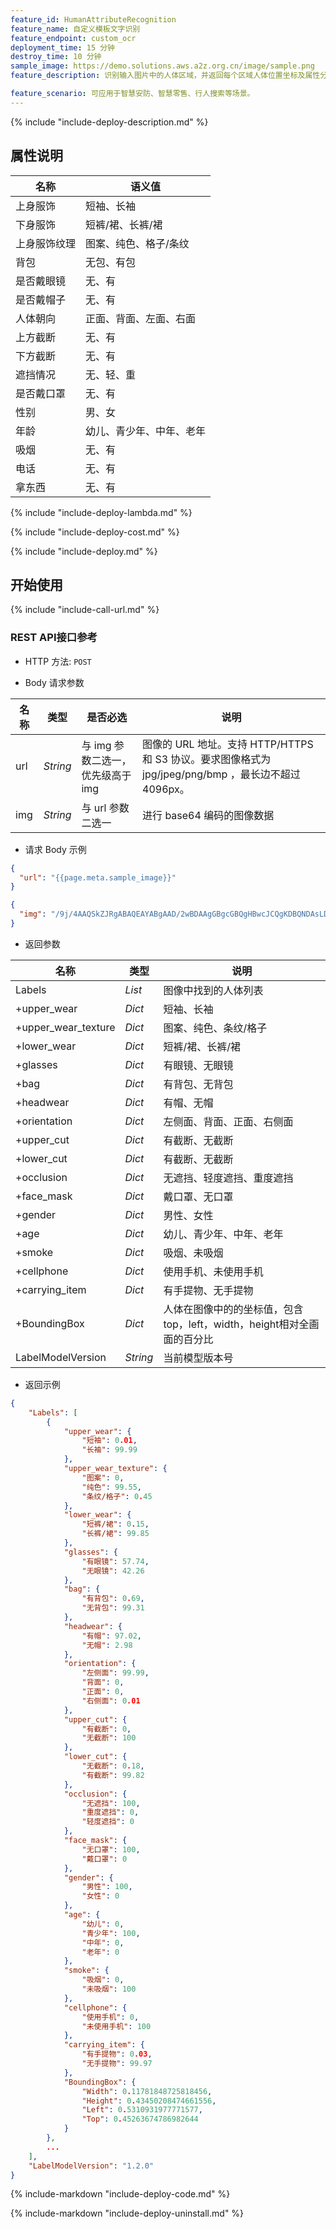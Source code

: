 ```yaml
---
feature_id: HumanAttributeRecognition
feature_name: 自定义模板文字识别
feature_endpoint: custom_ocr
deployment_time: 15 分钟
destroy_time: 10 分钟
sample_image: https://demo.solutions.aws.a2z.org.cn/image/sample.png
feature_description: 识别输入图片中的人体区域，并返回每个区域人体位置坐标及属性分析，如性别、年龄、服饰等16种属性的语义信息。

feature_scenario: 可应用于智慧安防、智慧零售、行人搜索等场景。
---
```


{%
  include "include-deploy-description.md"
%}

## 属性说明

| 名称     | 语义值          |
| ------ | ------------ |
| 上身服饰   | 短袖、长袖        |
| 下身服饰   | 短裤/裙、长裤/裙    |
| 上身服饰纹理 | 图案、纯色、格子/条纹  |
| 背包     | 无包、有包        |
| 是否戴眼镜  | 无、有          |
| 是否戴帽子  | 无、有          |
| 人体朝向   | 正面、背面、左面、右面  |
| 上方截断   | 无、有          |
| 下方截断   | 无、有          |
| 遮挡情况   | 无、轻、重        |
| 是否戴口罩  | 无、有          |
| 性别     | 男、女          |
| 年龄     | 幼儿、青少年、中年、老年 |
| 吸烟     | 无、有          |
| 电话     | 无、有          |
| 拿东西    | 无、有          |

{%
  include "include-deploy-lambda.md"
%}

{%
  include "include-deploy-cost.md"
%}

{%
  include "include-deploy.md"
%}

## 开始使用

{%
  include "include-call-url.md"
%}

### REST API接口参考

- HTTP 方法: `POST`

- Body 请求参数

| **名称**  | **类型**  | **是否必选** |  **说明**  |
|----------|-----------|------------|------------|
| url | *String* |与 img 参数二选一，优先级高于 img|图像的 URL 地址。支持 HTTP/HTTPS 和 S3 协议。要求图像格式为 jpg/jpeg/png/bmp ，最长边不超过 4096px。|
| img | *String* |与 url 参数二选一|进行 base64 编码的图像数据|

- 请求 Body 示例

``` json
{
  "url": "{{page.meta.sample_image}}"
}
```

``` json
{
  "img": "/9j/4AAQSkZJRgABAQEAYABgAAD/2wBDAAgGBgcGBQgHBwcJCQgKDBQNDAsLDBkSEw8UHRofHh0aHBwgJC4nICIsIxwcKDcpLDAxNDQ0Hyc5PTgyPC4zNDL/……"
}
```

- 返回参数

| **名称**  | **类型**  |  **说明**  |
|----------|-----------|------------|
|Labels    |*List*   |图像中找到的人体列表|
|+upper_wear    |*Dict*   |短袖、长袖|
|+upper_wear_texture    |*Dict*   |图案、纯色、条纹/格子|
|+lower_wear    |*Dict*   |短裤/裙、长裤/裙|
|+glasses    |*Dict*   |有眼镜、无眼镜|
|+bag    |*Dict*   |有背包、无背包|
|+headwear    |*Dict*   |有帽、无帽|
|+orientation    |*Dict*   |左侧面、背面、正面、右侧面|
|+upper_cut    |*Dict*   |有截断、无截断|
|+lower_cut    |*Dict*   |有截断、无截断|
|+occlusion    |*Dict*   |无遮挡、轻度遮挡、重度遮挡|
|+face_mask    |*Dict*   |戴口罩、无口罩|
|+gender    |*Dict*   |男性、女性|
|+age    |*Dict*   |幼儿、青少年、中年、老年|
|+smoke    |*Dict*   |吸烟、未吸烟|
|+cellphone    |*Dict*   |使用手机、未使用手机|
|+carrying_item    |*Dict*   |有手提物、无手提物|
|+BoundingBox |*Dict*     |人体在图像中的的坐标值，包含top，left，width，height相对全画面的百分比|
|LabelModelVersion    |*String*   |当前模型版本号|

- 返回示例

``` json
{
    "Labels": [
        {
            "upper_wear": {
                "短袖": 0.01, 
                "长袖": 99.99
            }, 
            "upper_wear_texture": {
                "图案": 0, 
                "纯色": 99.55, 
                "条纹/格子": 0.45
            }, 
            "lower_wear": {
                "短裤/裙": 0.15, 
                "长裤/裙": 99.85
            }, 
            "glasses": {
                "有眼镜": 57.74, 
                "无眼镜": 42.26
            }, 
            "bag": {
                "有背包": 0.69, 
                "无背包": 99.31
            }, 
            "headwear": {
                "有帽": 97.02, 
                "无帽": 2.98
            }, 
            "orientation": {
                "左侧面": 99.99, 
                "背面": 0, 
                "正面": 0, 
                "右侧面": 0.01
            }, 
            "upper_cut": {
                "有截断": 0, 
                "无截断": 100
            }, 
            "lower_cut": {
                "无截断": 0.18, 
                "有截断": 99.82
            }, 
            "occlusion": {
                "无遮挡": 100, 
                "重度遮挡": 0, 
                "轻度遮挡": 0
            }, 
            "face_mask": {
                "无口罩": 100, 
                "戴口罩": 0
            }, 
            "gender": {
                "男性": 100, 
                "女性": 0
            }, 
            "age": {
                "幼儿": 0, 
                "青少年": 100, 
                "中年": 0, 
                "老年": 0
            }, 
            "smoke": {
                "吸烟": 0, 
                "未吸烟": 100
            }, 
            "cellphone": {
                "使用手机": 0, 
                "未使用手机": 100
            }, 
            "carrying_item": {
                "有手提物": 0.03, 
                "无手提物": 99.97
            }, 
            "BoundingBox": {
                "Width": 0.11781848725818456, 
                "Height": 0.43450208474661556, 
                "Left": 0.5310931977771577, 
                "Top": 0.45263674786982644
            }
        }, 
        ...
    ], 
    "LabelModelVersion": "1.2.0"
}
```

{%
  include-markdown "include-deploy-code.md"
%}

{%
  include-markdown "include-deploy-uninstall.md"
%}